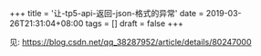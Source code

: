 +++
title = '让-tp5-api-返回-json-格式的异常'
date = 2019-03-26T21:31:04+08:00
tags = []
draft = false
+++

见: https://blog.csdn.net/qq_38287952/article/details/80247000

